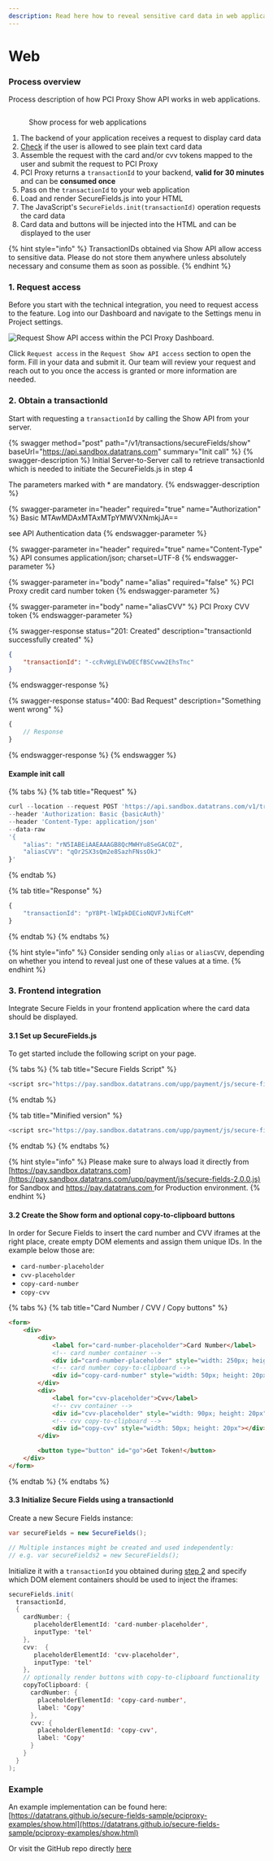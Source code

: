 ```yaml
---
description: Read here how to reveal sensitive card data in web applications
---
```


# Web

### Process overview

Process description of how PCI Proxy Show API works in web applications.&#x20;

<figure><img src="../../../.gitbook/assets/Screenshot 2022-08-24 at 11.01.59.png" alt=""><figcaption><p>Show process for web applications</p></figcaption></figure>

1. The backend of your application receives a request to display card data
2. [Check](../security-and-compliance.md) if the user is allowed to see plain text card data
3. Assemble the request with the card and/or cvv tokens mapped to the user and submit the request to PCI Proxy
4. PCI Proxy returns a `transactionId` to your backend, **valid for 30 minutes** and can be **consumed once**
5. Pass on the `transactionId` to your web application
6. Load and render SecureFields.js into your HTML
7. The JavaScript's `SecureFields.init(transactionId)` operation requests the card data
8. Card data and buttons will be injected into the HTML and can be displayed to the user

{% hint style="info" %}
TransactionIDs obtained via Show API allow access to sensitive data. Please do not store them anywhere unless absolutely necessary and consume them as soon as possible.
{% endhint %}

### 1. Request access

Before you start with the technical integration, you need to request access to the feature. Log into our Dashboard and navigate to the Settings menu in Project settings.&#x20;

![Request Show API access within the PCI Proxy Dashboard.](<../../../.gitbook/assets/Request Show access.png>)

Click `Request access` in the `Request Show API access` section to open the form. Fill in your data and submit it. Our team will review your request and reach out to you once the access is granted or more information are needed.

### 2. Obtain a transactionId

Start with requesting a `transactionId` by calling the Show API from your server.&#x20;

{% swagger method="post" path="/v1/transactions/secureFields/show" baseUrl="https://api.sandbox.datatrans.com" summary="Init call" %}
{% swagger-description %}
Initial Server-to-Server call to retrieve transactionId which is needed to initiate the SecureFields.js in step 4

The parameters marked with \* are mandatory.
{% endswagger-description %}

{% swagger-parameter in="header" required="true" name="Authorization" %}
Basic MTAwMDAxMTAxMTpYMWVXNmkjJA==

see API Authentication data
{% endswagger-parameter %}

{% swagger-parameter in="header" required="true" name="Content-Type" %}
API consumes application/json; charset=UTF-8
{% endswagger-parameter %}

{% swagger-parameter in="body" name="alias" required="false" %}
PCI Proxy credit card number token
{% endswagger-parameter %}

{% swagger-parameter in="body" name="aliasCVV" %}
PCI Proxy CVV token
{% endswagger-parameter %}

{% swagger-response status="201: Created" description="transactionId successfully created" %}
```json
{
    "transactionId": "-ccRvWgLEVwDECfBSCvww2EhsTnc"
}
```
{% endswagger-response %}

{% swagger-response status="400: Bad Request" description="Something went wrong" %}
```javascript
{
    // Response
}
```
{% endswagger-response %}
{% endswagger %}

#### Example init call

{% tabs %}
{% tab title="Request" %}
```javascript
curl --location --request POST 'https://api.sandbox.datatrans.com/v1/transactions/secureFields/show'
--header 'Authorization: Basic {basicAuth}'
--header 'Content-Type: application/json'
--data-raw 
'{ 
    "alias": "rN5IABEiAAEAAAGB8QcMWHYu8SeGACOZ", 
    "aliasCVV": "qOr2SX3sQm2e8SazhFNssOkJ" 
}'

```
{% endtab %}

{% tab title="Response" %}
```javascript
{
    "transactionId": "pY8Pt-lWIpkDECioNQVFJvNifCeM"
}
```
{% endtab %}
{% endtabs %}

{% hint style="info" %}
Consider sending only `alias` or `aliasCVV`, depending on whether you intend to reveal just one of these values at a time.
{% endhint %}

### 3. Frontend integration

Integrate Secure Fields in your frontend application where the card data should be displayed.&#x20;

#### 3.1 Set up SecureFields.js

To get started include the following script on your page.&#x20;

{% tabs %}
{% tab title="Secure Fields Script" %}
```javascript
<script src="https://pay.sandbox.datatrans.com/upp/payment/js/secure-fields-2.0.0.js"></script>
```
{% endtab %}

{% tab title="Minified version" %}
```javascript
<script src="https://pay.sandbox.datatrans.com/upp/payment/js/secure-fields-2.0.0.min.js"></script>
```
{% endtab %}
{% endtabs %}

{% hint style="info" %}
Please make sure to always load it directly from [https://pay.sandbox.datatrans.com](https://pay.sandbox.datatrans.com/upp/payment/js/secure-fields-2.0.0.js) for Sandbox and [https://pay.datatrans.com ](https://pay.datatrans.com)for Production environment.&#x20;
{% endhint %}

#### 3.2 Create the Show form and optional copy-to-clipboard buttons

In order for Secure Fields to insert the card number and CVV iframes at the right place, create empty DOM elements and assign them unique IDs. In the example below those are:

* `card-number-placeholder`
* `cvv-placeholder`
* `copy-card-number`
* `copy-cvv`

{% tabs %}
{% tab title="Card Number / CVV / Copy buttons" %}
```html
<form>
    <div>
        <div>
            <label for="card-number-placeholder">Card Number</label>
            <!-- card number container -->
            <div id="card-number-placeholder" style="width: 250px; height: 20px;"></div>
            <!-- card number copy-to-clipboard -->
            <div id="copy-card-number" style="width: 50px; height: 20px"></div>
        </div>
        <div>
            <label for="cvv-placeholder">Cvv</label>
            <!-- cvv container -->
            <div id="cvv-placeholder" style="width: 90px; height: 20px"></div>
            <!-- cvv copy-to-clipboard -->
            <div id="copy-cvv" style="width: 50px; height: 20px"></div>
        </div>

        <button type="button" id="go">Get Token!</button>
    </div>
</form>
```
{% endtab %}
{% endtabs %}

#### 3.3 Initialize Secure Fields using a transactionId

Create a new Secure Fields instance:

```java
var secureFields = new SecureFields();

// Multiple instances might be created and used independently:
// e.g. var secureFields2 = new SecureFields();
```

Initialize it with a `transactionId` you obtained during [step 2](./#2.-obtain-a-transactionid) and specify which DOM element containers should be used to inject the iframes:

```java
secureFields.init(
  transactionId,
  {
    cardNumber: {
       placeholderElementId: 'card-number-placeholder',
       inputType: 'tel'
    },
    cvv:  {
       placeholderElementId: 'cvv-placeholder',
       inputType: 'tel'
    },
    // optionally render buttons with copy-to-clipboard functionality
    copyToClipboard: {
      cardNumber: {
        placeholderElementId: 'copy-card-number',
        label: 'Copy'
      },
      cvv: {
        placeholderElementId: 'copy-cvv',
        label: 'Copy'
      }
    }
  }
);
```

### Example

An example implementation can be found here: [https://datatrans.github.io/secure-fields-sample/pciproxy-examples/show.html](https://datatrans.github.io/secure-fields-sample/pciproxy-examples/show.html)

Or visit the GitHub repo directly [here](https://github.com/datatrans/secure-fields-sample/blob/master/pciproxy-examples/show.html)

##
